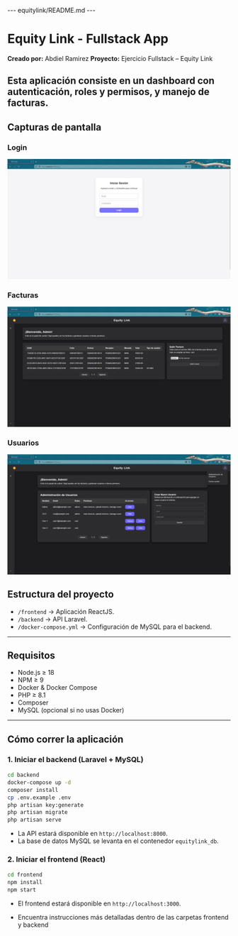 \--- equitylink/README.md ---

# Equity Link - Fullstack App

**Creado por:** Abdiel Ramirez
**Proyecto:** Ejercicio Fullstack – Equity Link

## Esta aplicación consiste en un dashboard con **autenticación**, **roles y permisos**, y manejo de **facturas**.

## Capturas de pantalla

### Login

![Screenshot del Login](./docs/login.png)

### Facturas

![Screenshot de Facturas](./docs/facturas.png)

### Usuarios

![Screenshot de Usuarios](./docs/usuarios.png)

## Estructura del proyecto

- `/frontend` → Aplicación ReactJS.
- `/backend` → API Laravel.
- `/docker-compose.yml` → Configuración de MySQL para el backend.

---

## Requisitos

- Node.js ≥ 18
- NPM ≥ 9
- Docker & Docker Compose
- PHP ≥ 8.1
- Composer
- MySQL (opcional si no usas Docker)

---

## Cómo correr la aplicación

### 1. Iniciar el backend (Laravel + MySQL)

```bash
cd backend
docker-compose up -d
composer install
cp .env.example .env
php artisan key:generate
php artisan migrate
php artisan serve
```

- La API estará disponible en `http://localhost:8000`.
- La base de datos MySQL se levanta en el contenedor `equitylink_db`.

### 2. Iniciar el frontend (React)

```bash
cd frontend
npm install
npm start
```

- El frontend estará disponible en `http://localhost:3000`.

- Encuentra instrucciones más detalladas dentro de las carpetas frontend y backend
